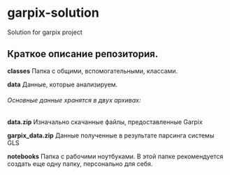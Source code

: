 # garpix-solution
Solution for garpix project

## Краткое описание репозитория.

**classes** Папка с общими, вспомогательными, классами.

**data** Данные, которые анализируем.

###### Основные данные хранятся в двух архивах:
**data.zip** Изначально скачанные файлы, предоставленные Garpix

**garpix_data.zip** Данные полученные в результате парсинга системы GLS 

**notebooks** Папка с рабочими ноутбуками. В этой папке рекомендуется создать еще одну папку, персонально для себя. 